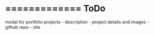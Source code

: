 
=============
ToDo
=============

modal for portfolio projects
    - description
    - project details and images
    - github repo
    - site
